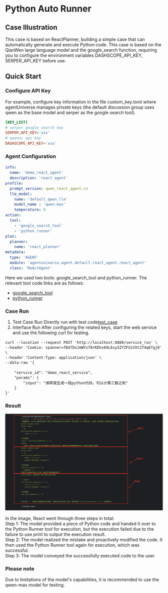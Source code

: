 # Python Auto Runner
## Case Illustration
This case is based on ReactPlanner, building a simple case that can automatically generate and execute Python code.
This case is based on the QianWen large language model and the google_search function, requiring you to configure the environment variables DASHSCOPE_API_KEY, SERPER_API_KEY before use.

## Quick Start
### Configure API Key
For example, configure key information in the file custom_key.toml where agentUniverse manages private keys (the default discussion group uses qwen as the base model and serper as the google search tool).
```toml
[KEY_LIST]
# serper google search key
SERPER_API_KEY='xxx'
# openai api key
DASHSCOPE_API_KEY='xxx'
```

### Agent Configuration
```yaml
info:
  name: 'demo_react_agent'
  description: 'react agent'
profile:
  prompt_version: qwen_react_agent.cn
  llm_model:
    name: 'default_qwen_llm'
    model_name : 'qwen-max'
    temperature: 0
action:
  tool:
    - 'google_search_tool'
    - 'python_runner'
plan:
  planner:
    name: 'react_planner'
metadata:
  type: 'AGENT'
  module: 'agentuniverse.agent.default.react_agent.react_agent'
  class: 'ReActAgent'
```

Here we used two tools: google_search_tool and python_runner. The relevant tool code links are as follows:
- [google_search_tool](../../../sample_standard_app/app/core/tool/google_search_tool.yaml)
- [python_runner](../../../sample_standard_app/app/core/tool/python_repl_tool.yaml)


### Case Run
1. Test Case Run
Directly run with test code[test_case](../../../sample_standard_app/app/test/test_react_agent.py)
2. Interface Run
After configuring the related keys, start the web service and use the following curl for testing.
```shell
curl --location --request POST 'http://localhost:8888/service_run' \
--header 'Cookie: spanner=fQ47DxJmWYzf8rKDhs69LExySZYZFUiVXt2T4qEYgj0' \
--header 'Content-Type: application/json' \
--data-raw '{
    
    "service_id": "demo_react_service",
    "params": {
        "input": "请帮我生成一段python代码，可以计算三数之和"
    }
}'
```

### Result
![test_case](../_picture/react_demo_step.png)

In the image, React went through three steps in total:  
Step 1: The model provided a piece of Python code and handed it over to the Python Runner tool for execution, but the execution failed due to the failure to use print to output the execution result.  
Step 2: The model realized the mistake and proactively modified the code. It then used the Python Runner tool again for execution, which was successful.  
Step 3: The model conveyed the successfully executed code to the user.  

### Please note
Due to limitations of the model's capabilities, it is recommended to use the qwen-max model for testing.